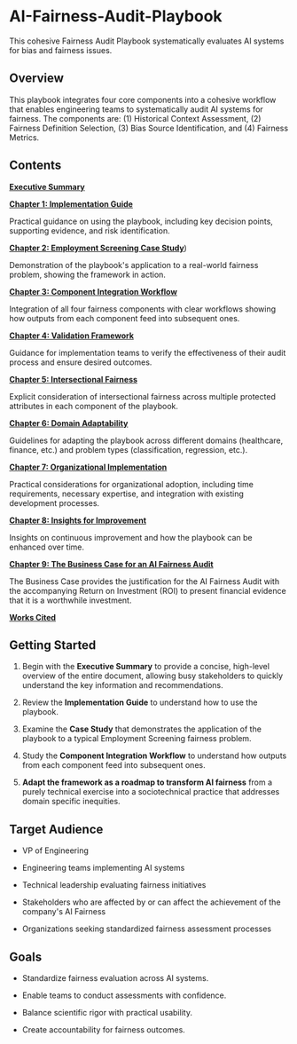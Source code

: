 # AI-Fairness-Audit-Playbook
This cohesive Fairness Audit Playbook systematically evaluates AI systems for bias and fairness issues.

## Overview ##

This playbook integrates four core components into a cohesive workflow that enables engineering teams to systematically audit AI systems for fairness. The components are: (1) Historical Context Assessment, (2) Fairness Definition Selection, (3) Bias Source Identification, and (4) Fairness Metrics.

## Contents ##

[**Executive Summary**](https://github.com/rrenebostic/AI-Fairness-Audit-Playbook/blob/main/01-executive-summary.md)

[**Chapter 1: Implementation Guide**](https://github.com/rrenebostic/AI-Fairness-Audit-Playbook/blob/main/02-implementation-guide.md)

Practical guidance on using the playbook, including key decision points, supporting evidence, and risk identification.

[**Chapter 2: Employment Screening Case Study**](https://github.com/rrenebostic/AI-Fairness-Audit-Playbook/blob/main/03-case-study.md))

Demonstration of the playbook's application to a real-world fairness problem, showing the framework in action.

[**Chapter 3: Component Integration Workflow**](https://github.com/rrenebostic/AI-Fairness-Audit-Playbook/blob/main/04-component-integration.md)

Integration of all four fairness components with clear workflows showing how outputs from each component feed into subsequent ones.

[**Chapter 4: Validation Framework**](https://github.com/rrenebostic/AI-Fairness-Audit-Playbook/blob/main/05-validation-framework.md)

Guidance for implementation teams to verify the effectiveness of their audit process and ensure desired outcomes.

[**Chapter 5: Intersectional Fairness**](https://github.com/rrenebostic/AI-Fairness-Audit-Playbook/blob/main/06-intersectional-fairness.md)

Explicit consideration of intersectional fairness across multiple protected attributes in each component of the playbook.

[**Chapter 6: Domain Adaptability**](https://github.com/rrenebostic/AI-Fairness-Audit-Playbook/blob/main/07-domain-adaptability.md)

Guidelines for adapting the playbook across different domains (healthcare, finance, etc.) and problem types (classification, regression, etc.).

[**Chapter 7: Organizational Implementation**](https://github.com/rrenebostic/AI-Fairness-Audit-Playbook/blob/main/08-organizational-implementation.md)

Practical considerations for organizational adoption, including time requirements, necessary expertise, and integration with existing development processes.

[**Chapter 8: Insights for Improvement**](https://github.com/rrenebostic/AI-Fairness-Audit-Playbook/blob/main/09-insights-for-improvement.md)

Insights on continuous improvement and how the playbook can be enhanced over time.

[**Chapter 9: The Business Case for an AI Fairness Audit**](https://github.com/rrenebostic/AI-Fairness-Audit-Playbook/blob/main/10-business-case.md)

The Business Case provides the justification for the AI Fairness Audit with the accompanying Return on Investment (ROI) to present financial evidence that it is a worthwhile investment.

[**Works Cited**](https://github.com/rrenebostic/AI-Fairness-Audit-Playbook/blob/main/WORKS_CITED.md)


## Getting Started ##

1. Begin with the **Executive Summary** to provide a concise, high-level overview of the entire document, allowing busy stakeholders to quickly understand the key information and recommendations.
  
2. Review the **Implementation Guide** to understand how to use the playbook.

3. Examine the **Case Study** that demonstrates the application of the playbook to a typical Employment Screening fairness problem.
  
4. Study the **Component Integration Workflow** to understand how outputs from each component feed into subsequent ones.
   
5. **Adapt the framework as a roadmap to transform AI fairness** from a purely technical exercise into a sociotechnical practice that addresses domain specific inequities.
   
   
## Target Audience ##

- VP of Engineering

- Engineering teams implementing AI systems

- Technical leadership evaluating fairness initiatives

- Stakeholders who are affected by or can affect the achievement of the company's AI Fairness

- Organizations seeking standardized fairness assessment processes


## Goals ##

- Standardize fairness evaluation across AI systems.

- Enable teams to conduct assessments with confidence.

- Balance scientific rigor with practical usability.

- Create accountability for fairness outcomes.



